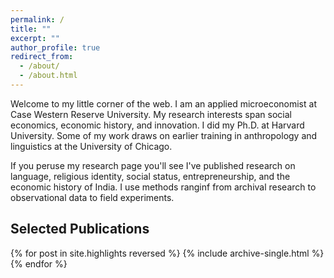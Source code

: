 ```yaml
---
permalink: /
title: ""
excerpt: ""
author_profile: true
redirect_from: 
  - /about/
  - /about.html
---
```


Welcome to my little corner of the web. I am an applied microeconomist at Case Western Reserve University. My research interests span social economics, economic history, and innovation. I did my Ph.D. at Harvard University. Some of my work draws on earlier training in anthropology and linguistics at the University of Chicago. 

If you peruse my research page you'll see I've published research on language, religious identity, social status, entrepreneurship, and the economic history of India. I use methods ranginf from archival research to observational data to field experiments. 

Selected Publications
--------

{% for post in site.highlights reversed %}
  {% include archive-single.html %}
{% endfor %}